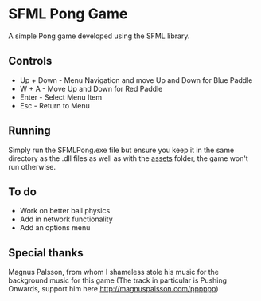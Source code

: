 # SFML Pong Game

A simple Pong game developed using the SFML library.

## Controls

- Up + Down - Menu Navigation and move Up and Down for Blue Paddle
- W + A - Move Up and Down for Red Paddle
- Enter - Select Menu Item
- Esc - Return to Menu

## Running

Simply run the SFMLPong.exe file but ensure you keep it in the same directory as the .dll files as well as with the [assets](assets) folder, the game won't run otherwise.

## To do

- Work on better ball physics
- Add in network functionality
- Add an options menu

## Special thanks

Magnus Palsson, from whom I shameless stole his music for the background music for this game (The track in particular is Pushing Onwards, support him here http://magnuspalsson.com/pppppp)
